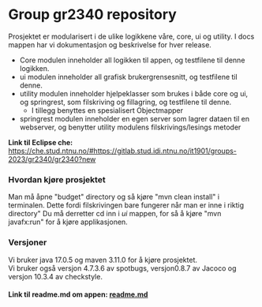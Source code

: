 # Group gr2340 repository 
 
Prosjektet er modularisert i de ulike logikkene våre, core, ui og utility. I docs mappen har vi dokumentasjon og beskrivelse for hver release. 

- Core modulen inneholder all logikken til appen, og testfilene til denne logikken.
- ui modulen inneholder all grafisk brukergrensesnitt, og testfilene til denne.
- utility modulen inneholder hjelpeklasser som brukes i både core og ui, og springrest, som filskriving og fillagring, og testfilene til denne.
  -  I tillegg benyttes en spesialisert Objectmapper
- springrest modulen inneholder en egen server som lagrer dataen til en webserver, og benytter utility modulens filskrivings/lesings metoder

**Link til Eclipse che:** https://che.stud.ntnu.no/#https://gitlab.stud.idi.ntnu.no/it1901/groups-2023/gr2340/gr2340?new

### Hvordan kjøre prosjektet
Man må åpne "budget" directory og så kjøre "mvn clean install" i terminalen. Dette fordi filskrivingen
bare fungerer når man er inne i riktig directory"
Du må derretter cd inn i _ui_ mappen, for så å kjøre "mvn javafx:run" for å kjøre applikasjonen.



### Versjoner
Vi bruker java 17.0.5 og maven 3.11.0 for å kjøre prosjektet.  
Vi bruker også versjon 4.7.3.6 av spotbugs, versjon0.8.7 av Jacoco og versjon 10.3.4 av checkstyle.


#### Link til readme.md om appen: [readme.md](budget/aboutApp.md)

